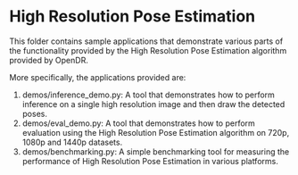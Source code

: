 # High Resolution Pose Estimation

This folder contains sample applications that demonstrate various parts of the functionality provided by the High Resolution Pose Estimation algorithm provided by OpenDR.

More specifically, the applications provided are:

1. demos/inference_demo.py: A tool that demonstrates how to perform inference on a single high resolution image and then draw the detected poses. 
2. demos/eval_demo.py: A tool that demonstrates how to perform evaluation using the High Resolution Pose Estimation algorithm on 720p, 1080p and 1440p datasets. 
3. demos/benchmarking.py: A simple benchmarking tool for measuring the performance of High Resolution Pose Estimation in various platforms.


